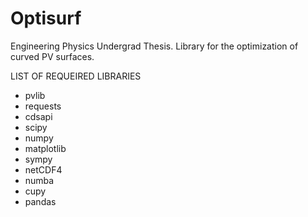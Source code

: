 # Optisurf
Engineering Physics Undergrad Thesis. Library for the optimization of curved PV surfaces.

LIST OF REQUEIRED LIBRARIES
- pvlib
- requests
- cdsapi
- scipy
- numpy
- matplotlib
- sympy
- netCDF4
- numba
- cupy
- pandas
